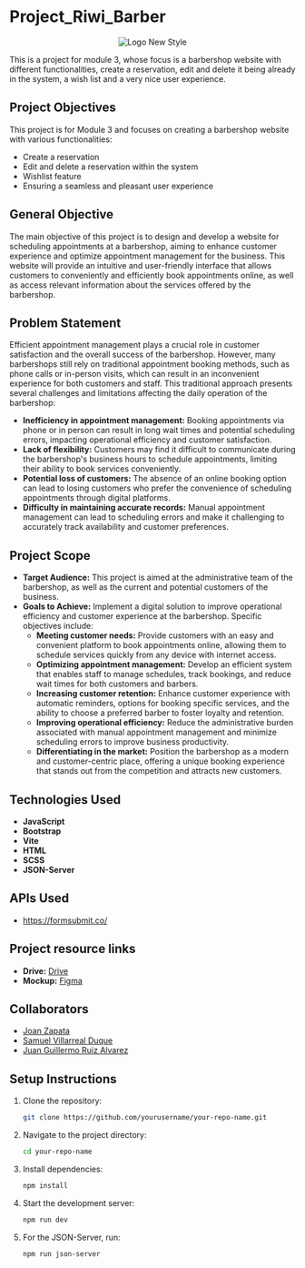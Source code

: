 # Project_Riwi_Barber
<p align="center">
  <img src="https://i.ibb.co/m6njMxG/Logo-Tama-o2-1.png" alt="Logo New Style">
</p>
This is a project for module 3, whose focus is a barbershop website with different functionalities, create a reservation, edit and delete it being already in the system, a wish list and a very nice user experience.

## Project Objectives
This project is for Module 3 and focuses on creating a barbershop website with various functionalities:
- Create a reservation
- Edit and delete a reservation within the system
- Wishlist feature
- Ensuring a seamless and pleasant user experience

## General Objective
The main objective of this project is to design and develop a website for scheduling appointments at a barbershop, aiming to enhance customer experience and optimize appointment management for the business. This website will provide an intuitive and user-friendly interface that allows customers to conveniently and efficiently book appointments online, as well as access relevant information about the services offered by the barbershop.

## Problem Statement
Efficient appointment management plays a crucial role in customer satisfaction and the overall success of the barbershop. However, many barbershops still rely on traditional appointment booking methods, such as phone calls or in-person visits, which can result in an inconvenient experience for both customers and staff.
This traditional approach presents several challenges and limitations affecting the daily operation of the barbershop:
- **Inefficiency in appointment management:** Booking appointments via phone or in person can result in long wait times and potential scheduling errors, impacting operational efficiency and customer satisfaction.
- **Lack of flexibility:** Customers may find it difficult to communicate during the barbershop's business hours to schedule appointments, limiting their ability to book services conveniently.
- **Potential loss of customers:** The absence of an online booking option can lead to losing customers who prefer the convenience of scheduling appointments through digital platforms.
- **Difficulty in maintaining accurate records:** Manual appointment management can lead to scheduling errors and make it challenging to accurately track availability and customer preferences.

## Project Scope
- **Target Audience:** This project is aimed at the administrative team of the barbershop, as well as the current and potential customers of the business.
- **Goals to Achieve:** Implement a digital solution to improve operational efficiency and customer experience at the barbershop. Specific objectives include:
  - **Meeting customer needs:** Provide customers with an easy and convenient platform to book appointments online, allowing them to schedule services quickly from any device with internet access.
  - **Optimizing appointment management:** Develop an efficient system that enables staff to manage schedules, track bookings, and reduce wait times for both customers and barbers.
  - **Increasing customer retention:** Enhance customer experience with automatic reminders, options for booking specific services, and the ability to choose a preferred barber to foster loyalty and retention.
  - **Improving operational efficiency:** Reduce the administrative burden associated with manual appointment management and minimize scheduling errors to improve business productivity.
  - **Differentiating in the market:** Position the barbershop as a modern and customer-centric place, offering a unique booking experience that stands out from the competition and attracts new customers.

## Technologies Used
- **JavaScript**
- **Bootstrap**
- **Vite**
- **HTML**
- **SCSS**
- **JSON-Server**

## APIs Used
- https://formsubmit.co/

## Project resource links
- **Drive:** [Drive](https://drive.google.com/drive/folders/1nAVvE9zf21l3PdlGgUM0LaFzYthEs2Ok?usp=sharing)
- **Mockup:** [Figma](https://www.figma.com/proto/ngHSxttj8krTFDAgsS3O5l/Project_barber?node-id=116-4&t=PtjINNqpicLJW1yz-1&scaling=scale-down&page-id=0%3A1&starting-point-node-id=116%3A4&show-proto-sidebar=1)

## Collaborators
- [Joan Zapata](https://github.com/JoanZapata05)
- [Samuel Villarreal Duque](https://github.com/SamuVD)
- [Juan Guillermo Ruiz Alvarez](https://github.com/JuanGuillermoR)

## Setup Instructions
1. Clone the repository:
    ```sh
    git clone https://github.com/yourusername/your-repo-name.git
    ```
2. Navigate to the project directory:
    ```sh
    cd your-repo-name
    ```
3. Install dependencies:
    ```sh
    npm install
    ```
4. Start the development server:
    ```sh
    npm run dev
    ```
5. For the JSON-Server, run:
    ```sh
    npm run json-server
    ```
